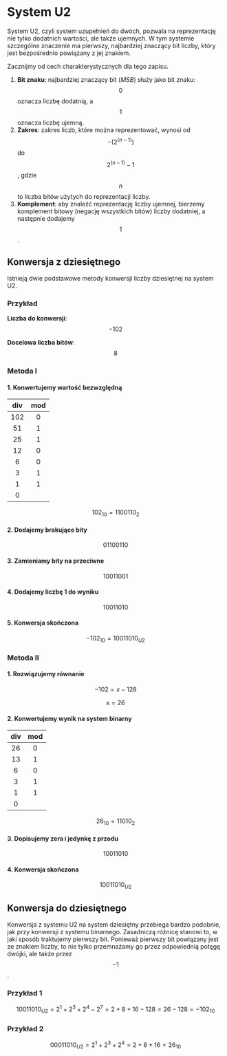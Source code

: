 # System U2

System U2, czyli system uzupełnień do dwóch, pozwala na reprezentację nie tylko dodatnich wartości, ale także ujemnych. W tym systemie szczególne znaczenie ma pierwszy, najbardziej znaczący bit liczby, który jest bezpośrednio powiązany z jej znakiem.

Zacznijmy od cech charakterystycznych dla tego zapisu.

1. **Bit znaku**: najbardziej znaczący bit (*MSB*) służy jako bit znaku: $$0$$ oznacza liczbę dodatnią, a $$1$$ oznacza liczbę ujemną.
2. **Zakres**: zakres liczb, które można reprezentować, wynosi od $$−(2^(n−1))$$ do $$2^(n−1)−1$$, gdzie $$n$$ to liczba bitów użytych do reprezentacji liczby.
3. **Komplement**: aby znaleźć reprezentację liczby ujemnej, bierzemy komplement bitowy (negację wszystkich bitów) liczby dodatniej, a następnie dodajemy $$1$$.

## Konwersja z dziesiętnego

Istnieją dwie podstawowe metody konwersji liczby dziesiętnej na system U2.

### Przykład

**Liczba do konwersji**: $$-102$$ 

**Docelowa liczba bitów**: $$8$$ 

### Metoda I

#### 1. Konwertujemy wartość bezwzględną

| div | mod |
| :-: | :-: |
| 102 |  0  |
|  51 |  1  |
|  25 |  1  |
|  12 |  0  |
|  6  |  0  |
|  3  |  1  |
|  1  |  1  |
|  0  |     |

$$
102_{10}=1100110_2
$$

#### 2. Dodajemy brakujące bity

$$
01100110
$$

#### 3. Zamieniamy bity na przeciwne

$$
10011001
$$

#### 4. Dodajemy liczbę 1 do wyniku

$$
10011010
$$

#### 5. Konwersja skończona

$$
-102_{10}=10011010_{U2}
$$

### Metoda II

#### 1. Rozwiązujemy równanie

$$
-102=x-128
$$

$$
x=26
$$

#### 2. Konwertujemy wynik na system binarny

| div | mod |
| :-: | :-: |
|  26 |  0  |
|  13 |  1  |
|  6  |  0  |
|  3  |  1  |
|  1  |  1  |
|  0  |     |

$$
26_{10}=11010_2
$$

#### 3. Dopisujemy zera i jedynkę z przodu

$$
10011010
$$

#### 4. Konwersja skończona

$$
10011010_{U2}
$$

## Konwersja do dziesiętnego

Konwersja z systemu U2 na system dziesiętny przebiega bardzo podobnie, jak przy konwersji z systemu binarnego. Zasadniczą różnicę stanowi to, w jaki sposób traktujemy pierwszy bit. Ponieważ pierwszy bit powiązany jest ze znakiem liczby, to nie tylko przemnażamy go przez odpowiednią potęgę dwójki, ale także przez $$-1$$.

### Przykład 1

$$
10011010_{U2}=2^1+2^3+2^4-2^7=2+8+16-128=26-128=-102_{10}
$$

### Przykład 2

$$
00011010_{U2}=2^1+2^3+2^4=2+8+16=26_{10}
$$